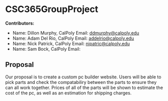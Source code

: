# CSC365GroupProject

**Contributors:** 
- Name: Dillon Murphy, CalPoly Email: ddmurphy@calpoly.edu
- Name: Adam Del Rio, CalPoly Email: addelrio@calpoly.edu
- Name: Nick Patrick, CalPoly Email: nipatric@calpoly.edu
- Name: Sam Bock, CalPoly Email:

## Proposal
Our proposal is to create a custom pc builder website.  Users will be able to pick parts and check the compatabiliry between the parts to ensure they can all work together.  Prices of all of the parts will be shown to estimate the cost of the pc, as well as an estimation for shipping charges.  
